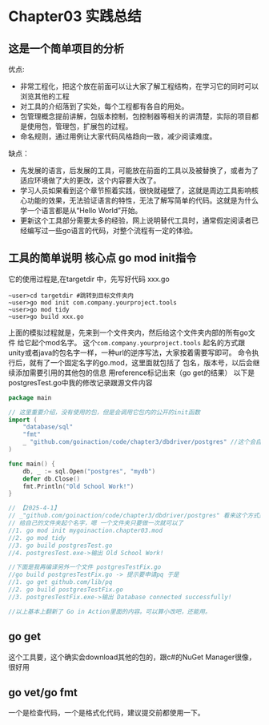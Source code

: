 # Chapter03 实践总结

## 这是一个简单项目的分析
优点:
- 非常工程化，把这个放在前面可以让大家了解工程结构，在学习它的同时可以浏览其他的工程
- 对工具的介绍落到了实处，每个工程都有各自的用处。
- 包管理概念提前讲解，包版本控制，包控制器等相关的讲清楚，实际的项目都是使用包，管理包，扩展包的过程。
- 命名规则，通过用例让大家代码风格趋向一致，减少阅读难度。

缺点：
- 先发展的语言，后发展的工具，可能放在前面的工具以及被替换了，或者为了适应环境做了大的更改，这个内容要大改了。
- 学习人员如果看到这个章节照着实践，很快就碰壁了，这就是周边工具影响核心功能的效果，无法验证语言的特性，无法了解写简单的代码。这就是为什么学一个语言都是从“Hello World”开始。
- 更新这个工具部分需要太多的经验，网上说明替代工具时，通常假定阅读者已经编写过一些go语言的代码，对整个流程有一定的体验。

## 工具的简单说明 核心点 go mod init指令
它的使用过程是,在targetdir 中，先写好代码 xxx.go
```shell
~user>cd targetdir #跳转到目标文件夹内
~user>go mod init com.company.yourproject.tools
~user>go mod tidy
~user>go build xxx.go
```
上面的模拟过程就是，先来到一个文件夹内，然后给这个文件夹内部的所有go文件 给它起个mod名字。
这个`com.company.yourproject.tools` 起名的方式跟unity或者java的包名字一样，一种url的逆序写法，大家按着需要写即可。
命令执行后，就有了一个固定名字的go.mod，这里面就包括了 包名，版本号，以后会继续添加需要引用的其他包的信息 用reference标记出来（go get的结果）
以下是postgresTest.go中我的修改记录跟源文件内容
```go
package main

// 这里重要介绍，没有使用的包，但是会调用它包内的公开的init函数
import (
	"database/sql"
	"fmt"
	_ "github.com/goinaction/code/chapter3/dbdriver/postgres" //这个会自动从网络下载，很强啊
)

func main() {
	db, _ := sql.Open("postgres", "mydb")
	defer db.Close()
	fmt.Println("Old School Work!")
}

// 【2025-4-1】
// _"github.com/goinaction/code/chapter3/dbdriver/postgres" 看来这个方式是旧的方式。
// 给自己的文件夹起个名字，嗯 一个文件夹只要做一次就可以了
//1. go mod init mygoinaction.chapter03.mod
//2. go mod tidy
//3. go build postgresTest.go
//4. postgresTest.exe->输出 Old School Work!

//下面是我再编译另外一个文件 postgresTestFix.go
//go build postgresTestFix.go -> 提示要申请pq 于是
//1. go get github.com/lib/pq
//2. go build postgresTestFix.go
//3. postgresTestFix.exe->输出 Database connected successfully!

//以上基本上翻新了 Go in Action里面的内容。可以算小改吧，还能用。

```

## go get
这个工具要，这个确实会download其他的包的，跟c\#的NuGet Manager很像，很好用

## go vet/go fmt
一个是检查代码，一个是格式化代码，建议提交前都使用一下。


